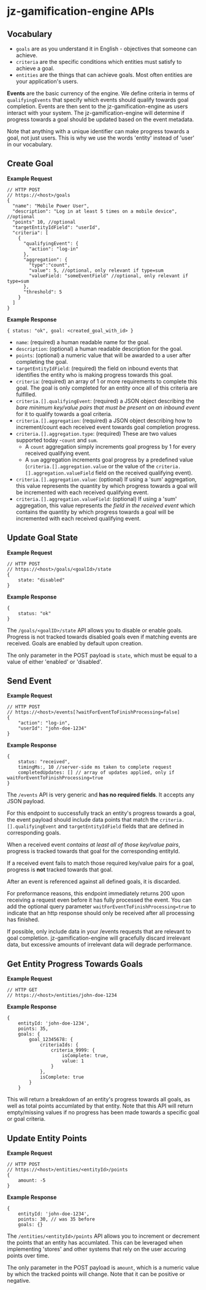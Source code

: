 # jz-gamification-engine APIs

## Vocabulary

* `goals` are as you understand it in English - objectives that someone can achieve.
* `criteria` are the specific conditions which entities must satisfy to achieve a goal. 
* `entities` are the things that can achieve goals. Most often entities are your application's users.

**Events** are the basic currency of the engine. We define criteria in terms of `qualifyingEvents` that specify which events should qualify towards goal completion. Events are then sent to the jz-gamification-engine as users interact with your system. The jz-gamification-engine will determine if progress towards a goal should be updated based on the event metadata.

Note that anything with a unique identifier can make progress towards a goal, not just users. This is why we use the words 'entity' instead of 'user' in our vocabulary.

## Create Goal

**Example Request**
```
// HTTP POST 
// https://<host>/goals
{
  "name": "Mobile Power User",
  "description": "Log in at least 5 times on a mobile device", //optional
  "points" 10, //optional
  "targetEntityIdField": "userId",
  "criteria": [
    {
      "qualifyingEvent": {
        "action": "log-in"
      },
      "aggregation": {
      	"type":"count",
        "value": 5, //optional, only relevant if type=sum
        "valueField: "someEventField" //optional, only relevant if type=sum
      },
      "threshold": 5
    }
  ]
}
```

**Example Response**
```
{ status: "ok", goal: <created_goal_with_id> }
```

* `name`: (required) a human readable name for the goal.
* `description`: (optional) a human readable description for the goal.
* `points`: (optional) a numeric value that will be awarded to a user after completing the goal.
* `targetEntityIdField`: (required) the field on inbound events that identifies the entity who is making progress towards this goal.
* `criteria`: (required) an array of 1 or more requirements to complete this goal. The goal is only completed for an entity once all of this criteria are fulfilled.
* `criteria.[].qualifyingEvent`: (required) a JSON object describing the *bare minimum key/value pairs that must be present on an inbound event* for it to qualify towards a goal criteria. 
* `criteria.[].aggregation`: (required) a JSON object describing how to increment/count each received event towards goal completion progress.
* `criteria.[].aggregation.type`: (required) These are two values supported today -`count` and `sum`. 
    * A `count` aggregation simply increments goal progress by 1 for every received qualifying event.
    * A `sum` aggregation increments goal progress by a predefined value (`criteria.[].aggregation.value` or the value of the `criteria.[].aggregation.valueField` field on the received qualifying event).
* `criteria.[].aggregation.value`: (optional) If using a 'sum' aggregation, this value represents the quantity by which progress towards a goal will be incremented with each received qualifying event.
* `criteria.[].aggregation.valueField`: (optional) If using a 'sum' aggregation, this value represents *the field in the received event* which contains the quantity by which progress towards a goal will be incremented with each received qualifying event.

## Update Goal State

**Example Request**
```
// HTTP POST 
// https://<host>/goals/<goalId>/state
{
    state: "disabled"
}
```

**Example Response**
```
{
    status: "ok"
}
```

The `/goals/<goalID>/state` API allows you to disable or enable goals. Progress is not tracked towards disabled goals even if matching events are received. Goals are enabled by default upon creation. 

The only parameter in the POST payload is `state`, which must be equal to a value of either 'enabled' or 'disabled'.

## Send Event

**Example Request**
```
// HTTP POST 
// https://<host>/events[?waitForEventToFinishProcessing=false]
{
    "action": "log-in",
    "userId": "john-doe-1234"
}
```

**Example Response**
```
{ 
    status: "received",
    timingMs:, 10 //server-side ms taken to complete request
    completedUpdates: [] // array of updates applied, only if waitForEventToFinishProcessing=true
}
```

The `/events` API is very generic and **has no required fields**. It accepts any JSON payload.

For this endpoint to successfully track an entity's progress towards a goal, the event payload should include data points that match the `criteria.[].qualifyingEvent` and `targetEntityIdField` fields that are defined in corresponding goals. 

When a received event *contains at least all of those key/value pairs*, progress is tracked towards that goal for the corresponding entityId. 

If a received event fails to match those required key/value pairs for a goal, progress is **not** tracked towards that goal.

After an event is referenced against all defined goals, it is discarded.

For preformance reasons, this endpoint immediately returns 200 upon receiving a request even before it has fully processed the event. You can add the optional query parameter `waitForEventToFinishProcessing=true` to indicate that an http response should only be received after all processing has finished.

If possible, only include data in your /events requests that are relevant to goal completion. jz-gamification-engine will gracefully discard irrelevant data, but excessive amounts of irrelevant data will degrade performance.

## Get Entity Progress Towards Goals

**Example Request**
```
// HTTP GET 
// https://<host>/entities/john-doe-1234
```

**Example Response**
```
{
    entityId: 'john-doe-1234',
    points: 35,
    goals: {
        goal_12345678: {
            criteriaIds: {
                criteria_9999: {
                    isComplete: true,
                    value: 1
                }
            },
            isComplete: true
        }
    }
```

This will return a breakdown of an entity's progress towards all goals, as well as total points accumlated by that entity. Note that this API will return empty/missing values if no progress has been made towards a specific goal or goal criteria.

## Update Entity Points

**Example Request**
```
// HTTP POST 
// https://<host>/entities/<entityId>/points
{
    amount: -5
}
```

**Example Response**
```
{
    entityId: 'john-doe-1234',
    points: 30, // was 35 before
    goals: {}
```

The `/entities/<entityId>/points` API allows you to increment or decrement the points that an entity has accumlated. This can be leveraged when implementing 'stores' and other systems that rely on the user accuring points over time. 

The only parameter in the POST payload is `amount`, which is a numeric value by which the tracked points will change. Note that it can be positive or negative.

